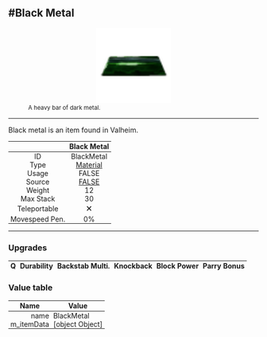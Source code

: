 <meta property="og:title" content="Black Metal - MoreValheim" /><meta property="og:type" content="website" /><meta property="og:image" content="/assets/black_metal.png" /><meta property="og:description" content="Black Metal is an item found in Valheim." /><meta name="theme-color" content="#546D78"><meta name="twitter:card" content="summary_large_image">
#Black Metal
-------------
<style>img {width:20px;}.tb {width:150px;display: block;margin-left: auto;margin-right: auto;}</style>

<style>.md-typeset table:not([class]) th:not([align]) {min-width:unset!important;}</style>
<style>td{padding:0em 0.3em!important;text-align:center!important;border-left:.05rem solid var(--md-default-fg-color--lightest)}</style>

<style>th{padding:0.1em 0.3em!important;text-align:center!important;font-weight:bold}</style>

<style>pre{text-align:right!important}</style>
<style>table tr td:first-child {border-left: 0;};</style>

<figure><img src="/assets/black_metal.png" class="tb" /><figcaption><small>A heavy bar of dark metal.</small></figcaption></figure>

-------------

Black metal is an item found in Valheim.

|        | Black Metal              |
| ----------- | ------------------------------------ |
| ID |BlackMetal
| Type | [Material](../../types/material)
| Usage | FALSE<br>
| Source | [FALSE](../../items/false)
| Weight | 12 |
| Max Stack | 30 |
| Teleportable | 🗙
| Movespeed Pen. | 0%


-------------

### Upgrades
| Q | Durability | Backstab Multi. | Knockback | Block Power | Parry Bonus
| - | - | - | - | - | - 


### Value table
| Name | Value
| - | - |
| <div style="text-align:right">name</div> | <div style="text-align:left">BlackMetal</div> | 
| <div style="text-align:right">m_itemData</div> | <div style="text-align:left">[object Object]</div> | 